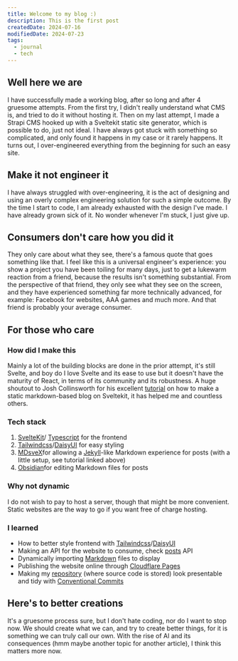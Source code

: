 ```yaml
---
title: Welcome to my blog :)
description: This is the first post
createdDate: 2024-07-16
modifiedDate: 2024-07-23
tags:
  - journal
  - tech
---
```


## Well here we are

I have successfully made a working blog, after so long and after 4 gruesome attempts. From the first try, I didn't really understand what CMS is, and tried to do it without hosting it. Then on my last attempt, I made a Strapi CMS hooked up with a Sveltekit static site generator, which is possible to do, just not ideal. I have always got stuck with something so complicated, and only found it happens in my case or it rarely happens. It turns out, I over-engineered everything from the beginning for such an easy site.

## Make it not engineer it

I have always struggled with over-engineering, it is the act of designing and using an overly complex engineering solution for such a simple outcome. By the time I start to code, I am already exhausted with the design I've made. I have already grown sick of it. No wonder whenever I'm stuck, I just give up.

## Consumers don't care how you did it

They only care about what they see, there's a famous quote that goes something like that. I feel like this is a universal engineer's experience: you show a project you have been toiling for many days, just to get a lukewarm reaction from a friend, because the results isn't something substantial. From the perspective of that friend, they only see what they see on the screen, and they have experienced something far more technically advanced, for example: Facebook for websites, AAA games and much more. And that friend is probably your average consumer.

## For those who care

### How did I make this

Mainly a lot of the building blocks are done in the prior attempt, it's still Svelte, and boy do I love Svelte and its ease to use but it doesn't have the maturity of React, in terms of its community and its robustness. A huge shoutout to Josh Collinsworth for his excellent [tutorial](https://joshcollinsworth.com/blog/build-static-sveltekit-markdown-blog#optional-finishing-touches-and-extra-features) on how to make a static markdown-based blog on Sveltekit, it has helped me and countless others.

### Tech stack

1. [SvelteKit](https://kit.svelte.dev/)/ [Typescript](https://www.typescriptlang.org/) for the frontend
2. [Tailwindcss](https://tailwindcss.com/)/[DaisyUI](https://daisyui.com/) for easy styling
3. [MDsveX](https://github.com/pngwn/MDsveX)for allowing a [Jekyll](https://jekyllrb.com/)-like Markdown experience for posts (with a little setup, see tutorial linked above)
4. [Obsidian](https://obsidian.md/)for editing Markdown files for posts

### Why not dynamic

I do not wish to pay to host a server, though that might be more convenient. Static websites are the way to go if you want free of charge hosting. 

### I learned
- How to better style frontend with [Tailwindcss](https://tailwindcss.com/)/[DaisyUI](https://daisyui.com/)
- Making an API for the website to consume, check [posts](/api/posts) API
- Dynamically importing [Markdown](https://www.markdownguide.org/) files to display
- Publishing the website online through [Cloudflare Pages](https://pages.cloudflare.com/)
- Making my [repository](https://github.com/jeffng50/jeffng50-website) (where source code is stored) look presentable and tidy with [Conventional Commits](https://www.conventionalcommits.org)

## Here's to better creations

It's a gruesome process sure, but I don't hate coding, nor do I want to stop now. We should create what we can, and try to create better things, for it is something we can truly call our own. With the rise of AI and its consequences (hmm maybe another topic for another article), I think this matters more now.
